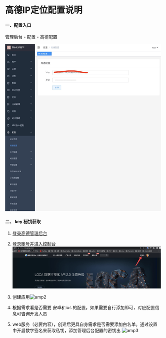 # 高德IP定位配置说明



#### 一、配置入口

管理后台 - 配置 - 高德配置

<img src="./images/WeChatc83de18a0cc448e0b58e51f65a4928d0.png" style="zoom:80%;" />



#### 二、 key 秘钥获取

1. [登录高德管理后台](https://lbs.amap.com/)

2. 登录账号并进入控制台![amap_conzhitai](./images/amap_conzhitai.png)

3. 创建应用![amp2](/Users/huajunhe/MyWork/Zhiyicx/thinksns-plus-guide/thinksns3/amap/images/amp2.png)

4. 根据需求看是否需要 安卓和ios 的配置，如果需要自行添加即可，对应配置信息可咨询开发人员
5. web服务（必要内容），创建后更具自身需求是否需要添加白名单。通过设置中开启数字签名来获取私钥，添加管理后台配置的密钥出
   ![amp3](/Users/huajunhe/MyWork/Zhiyicx/thinksns-plus-guide/thinksns3/amap/images/amp3.png)